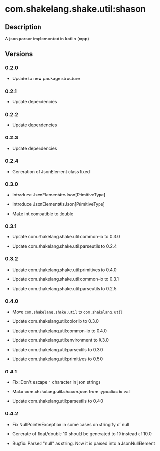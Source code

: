 # com.shakelang.shake.util:shason

## Description

A json parser implemented in kotlin (mpp)

## Versions

### 0.2.0

* Update to new package structure

### 0.2.1

* Update dependencies

### 0.2.2

* Update dependencies

### 0.2.3

* Update dependencies

### 0.2.4

* Generation of JsonElement class fixed

### 0.3.0

* Introduce JsonElement#toJson[PrimitiveType]

* Introduce JsonElement#isJson[PrimitiveType]

* Make int compatible to double

### 0.3.1

* Update com.shakelang.shake.util:common-io to 0.3.0

* Update com.shakelang.shake.util:parseutils to 0.2.4

### 0.3.2

* Update com.shakelang.shake.util:primitives to 0.4.0

* Update com.shakelang.shake.util:common-io to 0.3.1

* Update com.shakelang.shake.util:parseutils to 0.2.5

### 0.4.0

* Move `com.shakelang.shake.util` to `com.shakelang.util`

* Update com.shakelang.util:colorlib to 0.3.0

* Update com.shakelang.util:common-io to 0.4.0

* Update com.shakelang.util:environment to 0.3.0

* Update com.shakelang.util:parseutils to 0.3.0

* Update com.shakelang.util:primitives to 0.5.0

### 0.4.1

* Fix: Don't escape `'` character in json strings

* Make com.shakelang.util.shason.json from typealias to val

* Update com.shakelang.util:parseutils to 0.4.0

### 0.4.2

* Fix NullPointerException in some cases on stringify of null

* Generate of float/double 10 should be generated to 10 instead of 10.0

* Bugfix: Parsed "null" as string. Now it is parsed into a JsonNullElement